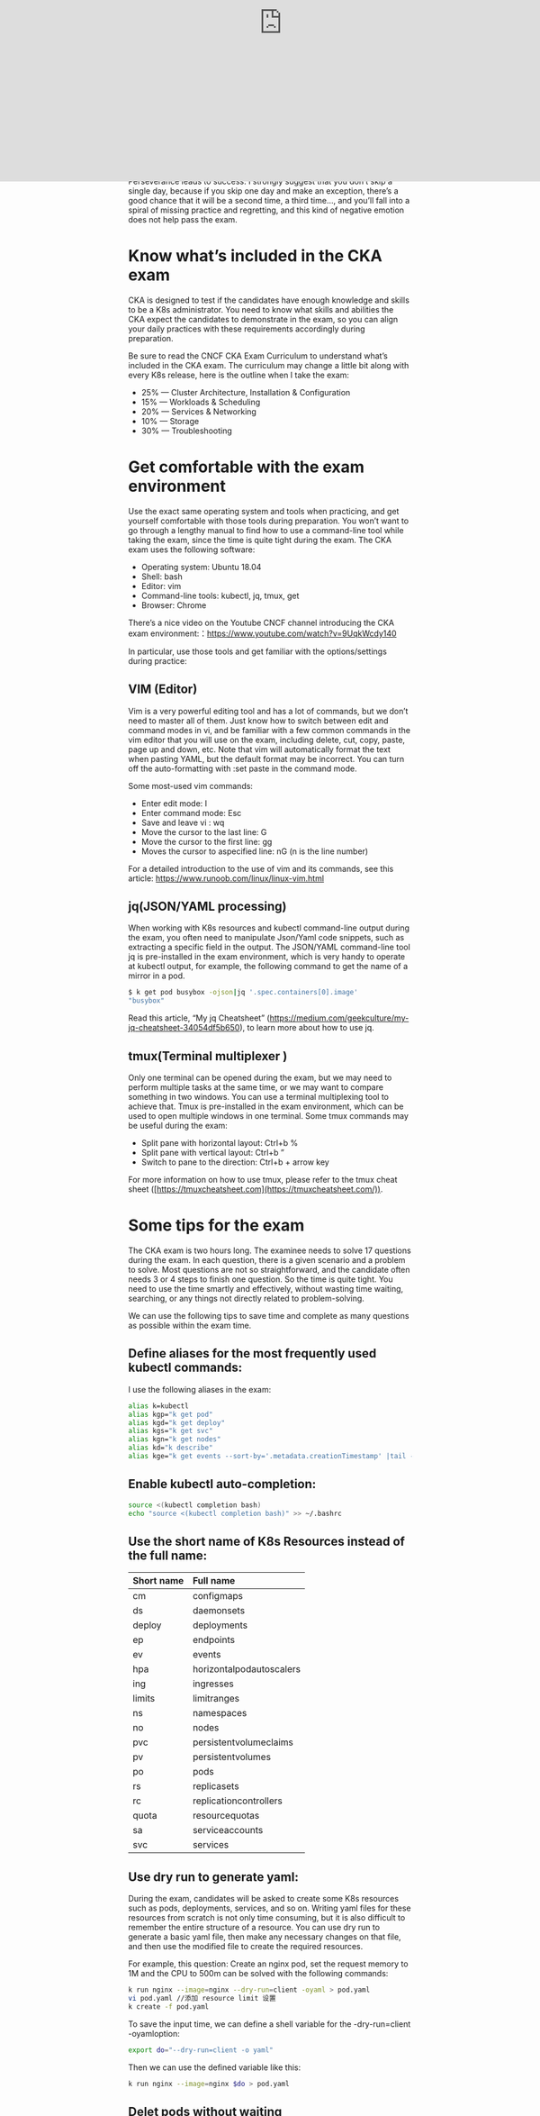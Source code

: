 [How to Pass the Certified Kubernetes Administrator (CKA) Exam Without Any Stress](https://www.zhaohuabing.com/post/2022-02-08-how-to-prepare-cka-en/)

The CKA exam is not that hard. You can pass the CKA exam in less than 3 months without any stress if you follow the steps in this post to prepare. You have my word. I’ve tried myself and just successfully get my CKA certificate!

# How much time do I need to prepare for the CKA exam?

It depends, an experienced DevOps engineer could spend much less time than a newbie to prepare, but still get a high score in the exam. In general, I suggest spending 30 minutes to 1 hour to practice each day, and the preparation could last for 3 months if you don’t have much experience in K8s yet, or less if you have already worked with K8s for some time.

3 months, 1 hour each day is a relatively comfortable pace for people who also have a regular daily job to do while preparing for the exam. You won’t feel much stress during the preparation if you adopt this timeline. The key is sticking to the plan, making sure you follow the steps to practice every single day. It’s okay to only practice for 30 minutes on some particular days if you have too much other work to do that day, but one hour a day should be a normal practice time. You could also spend longer time practicing during the weekends to make up for the time during workdays.

Perseverance leads to success. I strongly suggest that you don’t skip a single day, because if you skip one day and make an exception, there’s a good chance that it will be a second time, a third time…, and you’ll fall into a spiral of missing practice and regretting, and this kind of negative emotion does not help pass the exam.

# Know what’s included in the CKA exam

CKA is designed to test if the candidates have enough knowledge and skills to be a K8s administrator. You need to know what skills and abilities the CKA expect the candidates to demonstrate in the exam, so you can align your daily practices with these requirements accordingly during preparation.

Be sure to read the CNCF CKA Exam Curriculum to understand what’s included in the CKA exam. The curriculum may change a little bit along with every K8s release, here is the outline when I take the exam:

- 25% — Cluster Architecture, Installation & Configuration
- 15% — Workloads & Scheduling
- 20% — Services & Networking
- 10% — Storage
- 30% — Troubleshooting

# Get comfortable with the exam environment

Use the exact same operating system and tools when practicing, and get yourself comfortable with those tools during preparation. You won’t want to go through a lengthy manual to find how to use a command-line tool while taking the exam, since the time is quite tight during the exam. The CKA exam uses the following software:

- Operating system: Ubuntu 18.04
- Shell: bash
- Editor: vim
- Command-line tools: kubectl, jq, tmux, get
- Browser: Chrome

There’s a nice video on the Youtube CNCF channel introducing the CKA exam environment:：https://www.youtube.com/watch?v=9UqkWcdy140

<iframe src="https://www.youtube.com/embed/9UqkWcdy140" allowfullscreen="" title="YouTube Video" class="embed-responsive-item" style="box-sizing: border-box; position: absolute; top: 0px; bottom: 0px; left: 0px; width: 1002.48px; height: 563.891px; border: 0px;"></iframe>

In particular, use those tools and get familiar with the options/settings during practice:

## VIM (Editor)

Vim is a very powerful editing tool and has a lot of commands, but we don’t need to master all of them. Just know how to switch between edit and command modes in vi, and be familiar with a few common commands in the vim editor that you will use on the exam, including delete, cut, copy, paste, page up and down, etc. Note that vim will automatically format the text when pasting YAML, but the default format may be incorrect. You can turn off the auto-formatting with :set paste in the command mode.

Some most-used vim commands:

- Enter edit mode: I
- Enter command mode: Esc
- Save and leave vi : wq
- Move the cursor to the last line: G
- Move the cursor to the first line: gg
- Moves the cursor to aspecified line: nG (n is the line number)

For a detailed introduction to the use of vim and its commands, see this article: https://www.runoob.com/linux/linux-vim.html

## jq(JSON/YAML processing)

When working with K8s resources and kubectl command-line output during the exam, you often need to manipulate Json/Yaml code snippets, such as extracting a specific field in the output. The JSON/YAML command-line tool jq is pre-installed in the exam environment, which is very handy to operate at kubectl output, for example, the following command to get the name of a mirror in a pod.

```bash
$ k get pod busybox -ojson|jq '.spec.containers[0].image'
"busybox"
```

Read this article, “My jq Cheatsheet” (https://medium.com/geekculture/my-jq-cheatsheet-34054df5b650), to learn more about how to use jq.

## tmux(Terminal multiplexer )

Only one terminal can be opened during the exam, but we may need to perform multiple tasks at the same time, or we may want to compare something in two windows. You can use a terminal multiplexing tool to achieve that. Tmux is pre-installed in the exam environment, which can be used to open multiple windows in one terminal. Some tmux commands may be useful during the exam:

- Split pane with horizontal layout: Ctrl+b %
- Split pane with vertical layout: Ctrl+b ”
- Switch to pane to the direction: Ctrl+b + arrow key

For more information on how to use tmux, please refer to the tmux cheat sheet ([https://tmuxcheatsheet.com](https://tmuxcheatsheet.com/)).

# Some tips for the exam

The CKA exam is two hours long. The examinee needs to solve 17 questions during the exam. In each question, there is a given scenario and a problem to solve. Most questions are not so straightforward, and the candidate often needs 3 or 4 steps to finish one question. So the time is quite tight. You need to use the time smartly and effectively, without wasting time waiting, searching, or any things not directly related to problem-solving.

We can use the following tips to save time and complete as many questions as possible within the exam time.

## Define aliases for the most frequently used kubectl commands:

I use the following aliases in the exam:

```bash
alias k=kubectl
alias kgp="k get pod"
alias kgd="k get deploy"
alias kgs="k get svc"
alias kgn="k get nodes"
alias kd="k describe"
alias kge="k get events --sort-by='.metadata.creationTimestamp' |tail -8"
```

## Enable kubectl auto-completion:

```bash
source <(kubectl completion bash)
echo "source <(kubectl completion bash)" >> ~/.bashrc
```

## Use the short name of K8s Resources instead of the full name:

| Short name | Full name                |
| :--------- | :----------------------- |
| cm         | configmaps               |
| ds         | daemonsets               |
| deploy     | deployments              |
| ep         | endpoints                |
| ev         | events                   |
| hpa        | horizontalpodautoscalers |
| ing        | ingresses                |
| limits     | limitranges              |
| ns         | namespaces               |
| no         | nodes                    |
| pvc        | persistentvolumeclaims   |
| pv         | persistentvolumes        |
| po         | pods                     |
| rs         | replicasets              |
| rc         | replicationcontrollers   |
| quota      | resourcequotas           |
| sa         | serviceaccounts          |
| svc        | services                 |

## Use dry run to generate yaml:

During the exam, candidates will be asked to create some K8s resources such as pods, deployments, services, and so on. Writing yaml files for these resources from scratch is not only time consuming, but it is also difficult to remember the entire structure of a resource. You can use dry run to generate a basic yaml file, then make any necessary changes on that file, and then use the modified file to create the required resources.

For example, this question: Create an nginx pod, set the request memory to 1M and the CPU to 500m can be solved with the following commands:

```bash
k run nginx --image=nginx --dry-run=client -oyaml > pod.yaml
vi pod.yaml //添加 resource limit 设置
k create -f pod.yaml
```

To save the input time, we can define a shell variable for the -dry-run=client -oyamloption:

```bash
export do="--dry-run=client -o yaml"
```

Then we can use the defined variable like this:

```bash
k run nginx --image=nginx $do > pod.yaml
```

## Delet pods without waiting

Oftentimes we need to delete pods during CKA exams. k8s delete pods gracefully, which means that the kubectl command will wait until the relevant resources have been cleaned up, sometimes causing kubectl hang for a few minutes. So to minimize the wait time for deletion, we can force delete pods.

```bash
export now="--force --grace-period 0"

k delete pod test $now
```

## Use kubectl help to view examples of creating resources

The output of the `kubectl command --help` provides a number of common examples that can be copied and used in the exam with only minor modifications. Using this command saves you a great amount of time searching through the enormous k8s online documentation.

For example, the output of `kubectl run --help `contains a dozen of useful examples for creating pods.

```bash
kubectl run --help
Create and run a particular image in a pod.

Examples:
  # Start a nginx pod.
  kubectl run nginx --image=nginx

  # Start a hazelcast pod and let the container expose port 5701.
  kubectl run hazelcast --image=hazelcast/hazelcast --port=5701

  # Start a hazelcast pod and set environment variables "DNS_DOMAIN=cluster" and "POD_NAMESPACE=default" in the
container.
  kubectl run hazelcast --image=hazelcast/hazelcast --env="DNS_DOMAIN=cluster" --env="POD_NAMESPACE=default"

  # Start a hazelcast pod and set labels "app=hazelcast" and "env=prod" in the container.
  kubectl run hazelcast --image=hazelcast/hazelcast --labels="app=hazelcast,env=prod"

  # Dry run. Print the corresponding API objects without creating them.
  kubectl run nginx --image=nginx --dry-run=client

  # Start a nginx pod, but overload the spec with a partial set of values parsed from JSON.
  kubectl run nginx --image=nginx --overrides='{ "apiVersion": "v1", "spec": { ... } }'

  # Start a busybox pod and keep it in the foreground, don't restart it if it exits.
  kubectl run -i -t busybox --image=busybox --restart=Never

  # Start the nginx pod using the default command, but use custom arguments (arg1 .. argN) for that command.
  kubectl run nginx --image=nginx -- <arg1> <arg2> ... <argN>

  # Start the nginx pod using a different command and custom arguments.
  kubectl run nginx --image=nginx --command -- <cmd> <arg1> ... <argN>
```

## Use kubectl explain to view the definition of a resource

The kubectl help command gives you examples of how to create a resource, but the help command only shows some common options and does not provide a complete structure for that resource. If we need to see the definition of a k8s resource, one way is to search in the k8s online documentation, but the search function in the K8s documentation is not very user-friendly and you may need to click multiple times, jump from pages to find the correct link. A more effecitve way is to use the kubectl explain command.

For example, if you want to know how to set the resource limit for a container, but cannot remember the structure of the pod yaml, you can use kubectl explain to explore the pod structure like this:

```bash
k explain pod.spec //View the pod spec definition
k explain pod.spec.containers //View the containers definition
k explain pod.spec.containers.resources //View the container resources definition
k explain pod.spec.containers.resources.limits //View the containter resources limits definition
```

## Create a temporary pod for testing

The exam often asks candidates to create some temporary pods for testing. For example, create a busybox pod, run wget command in it to test a k8s service created in the previous step.

The testings pods can be created using kubectl run with the — rm option. The — rm option means that the pod will be deleted immediately after running the specified command. This trick allows us to quickly create a temporary pod that can execute commands like wget, curl, etc. The pod will be deleted automatically after the command has been executed, so we don’t have to clean it up manually. This technique is also quite useful when troubleshooting applications running in K8s.

```bash
➜  ~ kubectl -it  run busybox --rm --image=busybox -- sh
If you don't see a command prompt, try pressing enter.
/ # wget -O- 172.17.254.255
```

# Bookmark frequently used k8s documents

You can view k8s online documents during the exam, so you can add the links you may use during the exam to the bookmarks in advance to avoid wasting time searching for them during the exam. To make it easier to find, it’s also a good idea to organize the the links and put them in different folders. Below is the screenshot of Chrome bookmarks I had when taking the exam, just for your reference:

![img](https://www.zhaohuabing.com/img/2022-02-08-how-to-prepare-cka/bookmarks.png)

Some links I found useful：

- https://kubernetes.io/docs/reference/kubectl/cheatsheet/
- https://kubernetes.io/docs/setup/production-environment/tools/kubeadm/
- https://kubernetes.io/docs/setup/production-environment/container-runtimes/#docker
- https://kubernetes.io/docs/setup/production-environment/tools/kubeadm/high-availability/#steps-for-the-first-control-plane-node
- https://kubernetes.io/docs/tasks/administer-cluster/kubeadm/kubeadm-upgrade/
- https://kubernetes.io/docs/tasks/administer-cluster/configure-upgrade-etcd/#snapshot-using-etcdctl-options
- https://kubernetes.io/docs/tasks/debug-application-cluster/debug-cluster/
- https://github.com/kubernetes/ingress-nginx/blob/main/docs/deploy/index.md

Please note that access to documents other than https://helm.sh/docs/, https://kubernetes.io/docs/, https://github.com/kubernetes/, https://kubernetes.io/blog/ is not allowed in the exam, so be careful not to click on external links in the k8s documentation, such as those on the cni addon and docker websites.

# Practice, practice, and practice

The CKA exams requires candidates to solve the given k8s problems within a given time frame, which requires an good understanding of K8s concepts and skills with the kubectl command line. There are some resources on Github that you can use for practicing.

- [CKA Practice Exercises](https://github.com/alijahnas/CKA-practice-exercises)
- [Kubernetes Certified Administration](https://github.com/walidshaari/Kubernetes-Certified-Administrator)
- [K8s Practice Training](https://github.com/StenlyTU/K8s-training-official)
- [Awesome Kubernetes](https://github.com/ramitsurana/awesome-kubernetes)

As I mentioned, It is recommended that you create a practice plan and stick to it. The plan I followed was to start practicing three months before the exam, taking half an hour every morning before work from Monday to Friday. The weekends are more flexible and I would spend about 2 hours practicing on Saturday and Sunday. Remember the longer you practice, the more familiar you will be with the kubectl command line, and the more confident you will be about the upcoming exam, and the better your chances of passing the exam.

After purchasing the CKA exam, you will be given two simulation exams on killer.sh. The simulation exams cover all the content you’ll have in the actual exam, but are slightly more difficult. After practicing the above exercises for a while, you can take the first simulation exam; then, you can review the questions you get wrong and practice more, and then take the simulation exam again. During this process, you basically build confidence about what you will have in the CKA exam, and you can decide when to finally take the official exam when you fell comfortable.

Following the above approach during preparation, I successfully passed the CKA exam. I wish you all success in passing the exam too!